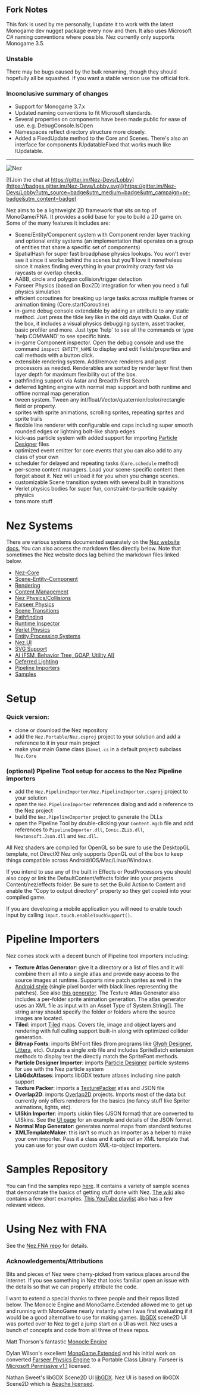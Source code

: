 
##  Fork Notes
This fork is used by me personally, I update it to work with the latest Monogame dev nugget package every now and then. It also uses Microsoft C# naming conventions where possible. Nez currently only supports Monogame 3.5.

### Unstable
There may be bugs caused by the bulk renaming, though they should hopefully all be squashed. If you want a stable version use the official fork.

### Inconclusive summary of changes

- Support for Monogame 3.7.x
- Updated naming conventions to fit Microsoft standards.
- Several properties on components have been made public for ease of use. e.g. DebugConsole.IsOpen
- Namespaces reflect directory structure more closely.
- Added a FixedUpdate method to the Core and Scenes. There's also an interface for components IUpdatableFixed that works much like IUpdatable.

-------



![Nez](FAQs/images/nez-logo-black.png)

[![Join the chat at https://gitter.im/Nez-Devs/Lobby](https://badges.gitter.im/Nez-Devs/Lobby.svg)](https://gitter.im/Nez-Devs/Lobby?utm_source=badge&utm_medium=badge&utm_campaign=pr-badge&utm_content=badge)

Nez aims to be a lightweight 2D framework that sits on top of MonoGame/FNA. It provides a solid base for you to build a 2D game on. Some of the many features it includes are:

- Scene/Entity/Component system with Component render layer tracking and optional entity systems (an implementation that operates on a group of entities that share a specific set of components)
- SpatialHash for super fast broadphase physics lookups. You won't ever see it since it works behind the scenes but you'll love it nonetheless since it makes finding everything in your proximity crazy fast via raycasts or overlap checks.
- AABB, circle and polygon collision/trigger detection
- Farseer Physics (based on Box2D) integration for when you need a full physics simulation
- efficient coroutines for breaking up large tasks across multiple frames or animation timing (Core.startCoroutine)
- in-game debug console extendable by adding an attribute to any static method. Just press the tilde key like in the old days with Quake. Out of the box, it includes a visual physics debugging system, asset tracker, basic profiler and more. Just type 'help' to see all the commands or type 'help COMMAND' to see specific hints.
- in-game Component inspector. Open the debug console and use the command `inspect ENTITY_NAME` to display and edit fields/properties and call methods with a button click.
- extensible rendering system. Add/remove renderers and post processors as needed. Renderables are sorted by render layer first then layer depth for maximum flexibility out of the box.
- pathfinding support via Astar and Breadth First Search
- deferred lighting engine with normal map support and both runtime and offline normal map generation
- tween system. Tween any int/float/Vector/quaternion/color/rectangle field or property.
- sprites with sprite animations, scrolling sprites, repeating sprites and sprite trails
- flexible line renderer with configurable end caps including super smooth rounded edges or lightning bolt-like sharp edges
- kick-ass particle system with added support for importing [Particle Designer](https://71squared.com/particledesigner) files
- optimized event emitter for core events that you can also add to any class of your own
- scheduler for delayed and repeating tasks (`Core.schedule` method)
- per-scene content managers. Load your scene-specific content then forget about it. Nez will unload it for you when you change scenes.
- customizable Scene transition system with several built in transitions
- Verlet physics bodies for super fun, constraint-to-particle squishy physics
- tons more stuff


Nez Systems
==========
There are various systems documented separately on the [Nez website docs.](http://prime31.github.io/Nez/documentation/setup/installation) You can also access the markdown files directly below. Note that sometimes the Nez website docs lag behind the markdown files linked below.

- [Nez-Core](FAQs/Nez-Core.md)
- [Scene-Entity-Component](FAQs/Scene-Entity-Component.md)
- [Rendering](FAQs/Rendering.md)
- [Content Management](FAQs/ContentManagement.md)
- [Nez Physics/Collisions](FAQs/Physics.md)
- [Farseer Physics](FAQs/FarseerPhysics.md)
- [Scene Transitions](FAQs/SceneTransitions.md)
- [Pathfinding](FAQs/Pathfinding.md)
- [Runtime Inspector](FAQs/RuntimeInspector.md)
- [Verlet Physics](FAQs/Verlet.md)
- [Entity Processing Systems](FAQs/EntitySystems.md)
- [Nez.UI](FAQs/UI.md)
- [SVG Support](FAQs/SVG.md)
- [AI (FSM, Behavior Tree, GOAP, Utility AI)](FAQs/AI.md)
- [Deferred Lighting](FAQs/DeferredLighting.md)
- [Pipeline Importers](FAQs/PipelineImporters.md)
- [Samples](FAQs/Samples.md)



Setup
==========
### Quick version:

- clone or download the Nez repository
- add the `Nez.Portable/Nez.csproj` project to your solution and add a reference to it in your main project
- make your main Game class (`Game1.cs` in a default project) subclass `Nez.Core`


### (optional) Pipeline Tool setup for access to the Nez Pipeline importers

- add the `Nez.PipelineImporter/Nez.PipelineImporter.csproj` project to your solution
- open the `Nez.PipelineImporter` references dialog and add a reference to the Nez project
- build the `Nez.PipelineImporter` project to generate the DLLs
- open the Pipeline Tool by double-clicking your `Content.mgcb` file and add references to `PipelineImporter.dll`, `Ionic.ZLib.dll`, `Newtonsoft.Json.dll` and `Nez.dll`.


All Nez shaders are compiled for OpenGL so be sure to use the DesktopGL template, not DirectX! Nez only supports OpenGL out of the box to keep things compatible across Android/iOS/Mac/Linux/Windows.

If you intend to use any of the built in Effects or PostProcessors you should also copy or link the DefaultContent/effects folder into your projects Content/nez/effects folder. Be sure to set the Build Action to Content and enable the "Copy to output directory" property so they get copied into your compiled game.

If you are developing a mobile application you will need to enable touch input by calling `Input.touch.enableTouchSupport()`.




Pipeline Importers
==========
Nez comes stock with a decent bunch of Pipeline tool importers including:

- **Texture Atlas Generator**: give it a directory or a list of files and it will combine them all into a single atlas and provide easy access to the source images at runtime. Supports nine patch sprites as well in the [Android style](http://developer.android.com/tools/help/draw9patch.html) (single pixel border with black lines representing the patches). See also [this generator](https://romannurik.github.io/AndroidAssetStudio/nine-patches.html). The Texture Atlas Generator also includes a per-folder sprite animation generation. The atlas generator uses an XML file as input with an Asset Type of System.String[]. The string array should specify the folder or folders where the source images are located.
- **Tiled**: import [Tiled](http://www.mapeditor.org/) maps. Covers tile, image and object layers and rendering with full culling support built-in along with optimized collider generation.
- **Bitmap Fonts**: imports BMFont files (from programs like [Glyph Designer](https://71squared.com/glyphdesigner), [Littera](http://kvazars.com/littera/), etc). Outputs a single xnb file and includes SpriteBatch extension methods to display text the directly match the SpriteFont methods.
- **Particle Designer Importer**: imports [Particle Designer](https://71squared.com/particledesigner) particle systems for use with the Nez particle system
- **LibGdxAtlases**: imports libGDX texture atlases including nine patch support
- **Texture Packer**: imports a [TexturePacker](https://www.codeandweb.com/texturepacker) atlas and JSON file
- **Overlap2D**: imports [Overlap2D](http://overlap2d.com/) projects. Imports most of the data but currently only offers renderers for the basics (no fancy stuff like Spriter animations, lights, etc).
- **UISkin Importer**: imports uiskin files (JSON format) that are converted to UISkins. See the [UI page](FAQs/UI.md) for an example and details of the JSON format.
- **Normal Map Generator**: generates normal maps from standard textures
- **XMLTemplateMaker**: this isn't so much an importer as a helper to make your own importer. Pass it a class and it spits out an XML template that you can use for your own custom XML-to-object importers.


Samples Repository
==========
You can find the samples repo [here](https://github.com/prime31/Nez-Samples). It contains a variety of sample scenes that demonstrate the basics of getting stuff done with Nez. [The wiki](https://github.com/prime31/Nez/wiki) also contains a few short examples. [This YouTube playlist](https://www.youtube.com/playlist?list=PLb8LPjN5zpx0ZerxdoVarLKlWJ1_-YD9M) also has a few relevant videos.



Using Nez with FNA
==========
See the [Nez.FNA repo](https://github.com/prime31/Nez.FNA) for details.



### Acknowledgements/Attributions
Bits and pieces of Nez were cherry-picked from various places around the internet. If you see something in Nez that looks familiar open an issue with the details so that we can properly attribute the code.

I want to extend a special thanks to three people and their repos listed below. The Monocle Engine and MonoGame.Extended allowed me to get up and running with MonoGame nearly instantly when I was first evaluating if it would be a good alternative to use for making games. [libGDX](https://github.com/libgdx/libgdx) scene2D UI was ported over to Nez to get a jump start on a UI as well. Nez uses a bunch of concepts and code from all three of these repos.

Matt Thorson's fantastic [Monocle Engine](https://bitbucket.org/MattThorson/monocle-engine)

Dylan Wilson's excellent [MonoGame.Extended](https://github.com/craftworkgames/MonoGame.Extended) and his initial work on converted [Farseer Physics Engine](https://farseerphysics.codeplex.com/) to a Portable Class Library. Farseer is [Microsoft Permissive v1.1](https://farseerphysics.codeplex.com/license) licensed.

Nathan Sweet's libGDX Scene2D UI [libGDX](https://github.com/libgdx/libgdx). Nez UI is based on libGDX Scene2D which is [Apache licensed](UI_LICENSE).

